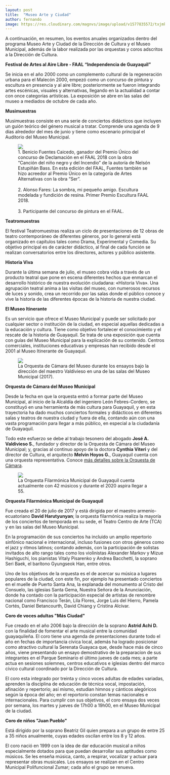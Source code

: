 ```yaml
---
layout: post
title:  "Museo Arte y Ciudad"
author: fernando
image: https://res.cloudinary.com/magnvs/image/upload/v1577835572/txjmkmjcoqfwowb6yppr.jpg
---
```

A continuación, en resumen, los eventos anuales organizados dentro del programa Museo Arte y Ciudad de la Dirección de Cultura y el Museo Municipal, además de la labor realizada por las orquestas y coros adscritos a la Dirección de Cultura.

**Festival de Artes al Aire Libre - FAAL “Independencia de Guayaquil”**

Se inicia en el año 2000 como un complemento cultural de la regeneración urbana para el Malecón 2000, empezó como un concurso de pintura y escultura en presencia y al aire libre; posteriormente se fueron integrando artes escénicas, visuales y alternativas, llegando en la actualidad a contar con once categorías artísticas. La exposición se abre en las salas del museo a mediados de octubre de cada año.

**Musimuestras**

Musimuestras consiste en una serie de conciertos didácticos que incluyen un guión teórico del género musical a tratar. Comprende una agenda de 9 días alrededor del mes de junio y tiene como escenario principal el Auditorio del Museo Municipal.

<figure class='full-width'>
  <img class="wide" src="//cdn.filestackcontent.com/ZguQAWxSXKCtLe15ydV9">
  <figcaption>1. Benicio Fuentes Caicedo, ganador del Premio Único del concurso de Declamación en el FAAL 2018 con la obra “Canción del niño negro y del Incendio” de la autoría de Nelsón Estupiñán Bass. En esta edición del FAAL, Fuentes también se hizo acreedor al Premio Único en la categoría de Artes Alternativas con la obra “Ser”.<br /><br/>2. Alonso Fares: La sombra, mi pequeño amigo. Escultura modelada y fundición de resina. Primer Premio Escultura FAAL 2018.<br /><br/>3. Participante del concurso de pintura en el FAAL.</figcaption>
</figure>

**Teatromuestras**

El festival Teatromuestras realiza un ciclo de presentaciones de 12 obras de teatro contemporáneo de diferentes géneros, por lo general está organizado en capítulos tales como Drama, Experimental y Comedia. Su objetivo principal es de carácter didáctico, al final de cada función se realizan conversatorios entre los directores, actores y público asistente.

**Historia Viva**

Durante la última semana de julio, el museo cobra vida a través de un producto teatral que pone en escena diferentes hechos que enmarcan el desarrollo histórico de nuestra evolución ciudadana: «Historia Viva». Una agrupación teatral anima a las visitas del museo, con numerosos recursos de luces y sonido, crea un recorrido por las salas donde el público conoce y vive la historia de las diferentes épocas de la historia de nuestra ciudad.

**El Museo Itinerante**

Es un servicio que ofrece el Museo Municipal y puede ser solicitado por cualquier sector o institución de la ciudad, en especial aquellas dedicadas a la educación y cultura. Tiene como objetivo fortalecer el conocimiento y el rescate de la historia de Guayaquil. Se trata de una exposición que cuenta con guías del Museo Municipal para la explicación de su contenido. Centros comerciales, instituciones educativas y empresas han recibido desde el 2001 al Museo Itinerante de Guayaquil.

<figure class='full-width'>
  <img class="wide" src="//res.cloudinary.com/magnvs/image/upload/v1501892745/ocm_fyijyy.jpg">
  <figcaption>La Orquesta de Cámara del Museo durante los ensayos bajo la dirección del maestro Valdivieso en una de las salas del Museo Municipal (2017).</figcaption>
</figure>

**Orquesta de Cámara del Museo Municipal**

Desde la fecha en que la orquesta entró a formar parte del Museo Municipal, al inicio de la Alcaldía del ingeniero León Febres-Cordero, se constituyó en una herramienta de más cultura para Guayaquil, y en esta trayectoria ha dado muchos conciertos formales y didácticos en diferentes salas y teatros de nuestra ciudad y fuera de ella, contando aún con una vasta programación para llegar a más público, en especial a la ciudadanía de Guayaquil.

Todo este esfuerzo se debe al trabajo tesonero del abogado **José A. Valdivieso S.**, fundador y director de la Orquesta de Cámara del Museo Municipal; y, gracias al continuo apoyo de la doctora **Cynthia Viteri** y del director de Cultura, el arquitecto **Melvin Hoyos G.**, Guayaquil cuenta con una orquesta representativa. Conoce [más detalles sobre la Orquesta de Cámara](//www.museoarteyciudad.com/ocmmg/).

<figure class='full-width'>
  <img class="wide" src="//cdn.filestackcontent.com/9wOT6I6SQ1mLet48fbTu">
  <figcaption>La Orquesta Filarmónica Municipal de Guayaquil cuenta actualmente con 42 músicos y durante el 2020 aspira llegar a 55.
  </figcaption>
</figure>

**Orquesta Filarmónica Municipal de Guayaquil**

Fue creada el 20 de julio de 2017 y está dirigida por el maestro armenio-ecuatoriano **David Harutyunyan**; la orquesta filarmónica realiza la mayoría de los conciertos de temporada en su sede, el Teatro Centro de Arte (TCA) y en las salas del Museo Municipal.

En la programación de sus conciertos ha incluido un amplio repertorio sinfónico nacional e internacional, incluso fusiones con otros géneros como el jazz y ritmos latinos; contando además, con la participación de solistas invitados de alto rango tales como los violinistas Alexander Markov y Mizue Hashiguchi, los pianistas Vitaly Pisarenko y Andrea Bacchetti, la soprano Seri Baek, el barítono Gyungseok Han, entre otros.

Uno de los objetivos de la orquesta es el de acercar su música a lugares populares de la ciudad, con este fin, por ejemplo ha presentado conciertos en el muelle de Puerto Santa Ana, la explanada del monumento al Cristo del Consuelo, las iglesias Santa Gema, Nuestra Señora de la Anunciación, donde ha contado con la participación especial de artistas de renombre nacional como Francisco Terán, Lila Flores, Jorge Luis del Hierro, Pamela Cortés, Daniel Betancourth, David Chiang y Cristina Alcívar.

**Coro de voces adultas "Más Ciudad"**

Fue creado en el año 2006 bajo la dirección de la soprano **Astrid Achi D.** con la finalidad de fomentar el arte musical entre la comunidad guayaquileña. El coro tiene una agenda de presentaciones durante todo el año en fechas de importancia cívica local, además ha logrado posicionar como atractivo cultural la Serenata Guayaca que, desde hace más de cinco años, viene presentando un ensayo demostrativo de la preparacíon de sus integrantes en el Parque Seminario el último jueves de cada mes; a parte actua en sesiones solemnes, centros educativos e iglesias dentro del marco cívico cultural coordinado por la Dirección de Cultura.

El coro esta integrado por treinta y cinco voces adultas de edades variadas, aprenden la disciplina de educación de técnica vocal, impostación, afinación y repertorio; así mismo, estudian himnos y cánticos alegóricos según la época del año; en el reportorio constan temas nacionales e internacionales. Para cumplir con sus objetivos, el coro ensaya dos veces por semana, los martes y jueves de 17h00 a 19h00, en el Museo Municipal de la ciudad.

**Coro de niños "Juan Pueblo"**

Está dirigido por la soprano Beatriz Gil quien prepara a un grupo de entre 25 a 35 niños anualmente, cuyas edades oscilan entre los 8 y 12 años.

El coro nació en 1999 con la idea de dar educación musical a niños especialmente dotados para que puedan desarrollar sus aptitudes como músicos. Se les enseña música, canto, a respirar, vocalizar y actuar para representar obras musicales. Los ensayos se realizan en el Centro Municipal Polifuncional Zumar; cada año el grupo se renueva.
